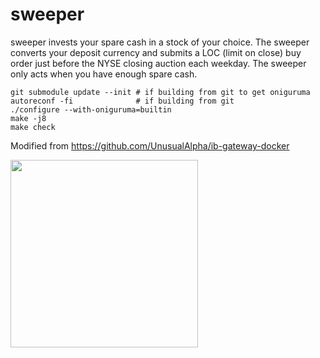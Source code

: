 sweeper
====

sweeper invests your spare cash in a stock of your choice. The sweeper converts your deposit currency and submits a LOC (limit on close) buy order just before the NYSE closing auction each weekday. The sweeper only acts when you have enough spare cash.



    git submodule update --init # if building from git to get oniguruma
    autoreconf -fi              # if building from git
    ./configure --with-oniguruma=builtin
    make -j8
    make check


Modified from https://github.com/UnusualAlpha/ib-gateway-docker

<img src="https://github.com/UnusualAlpha/ib-gateway-docker/blob/master/logo.png" height="300" />
